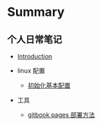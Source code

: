 # Summary

## 个人日常笔记

* [Introduction](README.md)


* linux 配置
  * [初始化基本配置](linux/01_init.md)


* 工具
  * [gitbook pages 部署方法](tools/11_gitbook_pages.md)